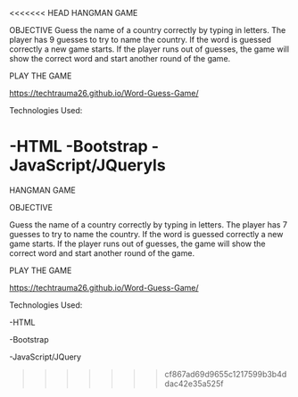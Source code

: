 <<<<<<< HEAD
HANGMAN GAME

OBJECTIVE 
    Guess the name of a country correctly by typing in letters. The player has 9 guesses to try to name the country. If the word is guessed
correctly a new game starts. If the player runs out of guesses, the game will show the correct word and start another round of the game.

PLAY THE GAME

https://techtrauma26.github.io/Word-Guess-Game/

Technologies Used:

-HTML 
-Bootstrap 
-JavaScript/JQueryls
=======
HANGMAN GAME 

OBJECTIVE 

  Guess the name of a country correctly by typing in letters. The player has 7 guesses to try to name the country. If the word is guessed correctly a new game starts. If the player runs out of guesses, the game will show the correct word and start another round of the game. 

PLAY THE GAME 

https://techtrauma26.github.io/Word-Guess-Game/

Technologies Used:

 -HTML
 
 -Bootstrap
 
 -JavaScript/JQuery
>>>>>>> cf867ad69d9655c1217599b3b4ddac42e35a525f
